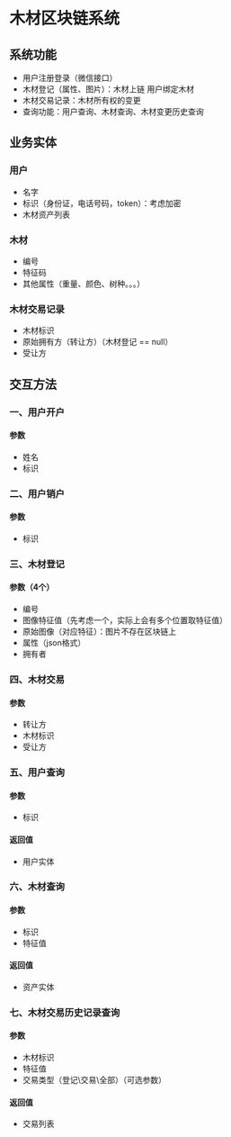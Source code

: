 # 木材区块链系统

## 系统功能

* 用户注册登录（微信接口）
* 木材登记（属性、图片）：木材上链 用户绑定木材
* 木材交易记录：木材所有权的变更
* 查询功能：用户查询、木材查询、木材变更历史查询



## 业务实体

### 用户

* 名字
* 标识（身份证，电话号码，token）：考虑加密
* 木材资产列表



### 木材

* 编号
* 特征码
* 其他属性（重量、颜色、树种。。。）



### 木材交易记录

* 木材标识
* 原始拥有方（转让方）（木材登记 == null）
* 受让方



## 交互方法

### 一、用户开户

#### 参数

* 姓名
* 标识

### 二、用户销户

#### 参数

* 标识



### 三、木材登记

#### 参数（4个）

* 编号
* 图像特征值（先考虑一个，实际上会有多个位置取特征值）
* 原始图像（对应特征）：图片不存在区块链上
* 属性（json格式）
* 拥有者





### 四、木材交易

#### 参数

* 转让方
* 木材标识
* 受让方



### 五、用户查询

#### 参数

* 标识

#### 返回值

* 用户实体



### 六、木材查询

#### 参数

* 标识
* 特征值


#### 返回值
* 资产实体



### 七、木材交易历史记录查询

#### 参数

* 木材标识
* 特征值
* 交易类型（登记\交易\全部）（可选参数）

#### 返回值

* 交易列表










